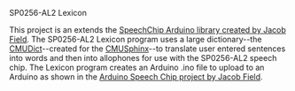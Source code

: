 SP0256-AL2 Lexicon

This project is an extends the [SpeechChip Arduino library created by Jacob Field](https://www.instructables.com/id/Arduino-Vintage-Speech-Chip/).  The SP0256-AL2 Lexicon program uses a large dictionary--the [CMUDict](https://github.com/cmusphinx/cmudict)--created for the [CMUSphinx](https://github.com/cmusphinx)--to translate user entered sentences into words and then into allophones for use with the SP0256-AL2 speech chip.  The Lexicon program creates an Arduino .ino file to upload to an Arduino as shown in the [Arduino Speech Chip project by Jacob Field](https://www.instructables.com/id/Arduino-Vintage-Speech-Chip/).


